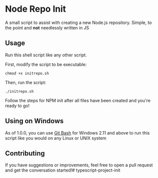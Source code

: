 # Node Repo Init

A small script to assist with creating a new Node.js
repository. Simple, to the point and **not** needlessly written in JS


## Usage

Run this shell script like any other script.

First, modify the script to be executable: 

```shell
chmod +x initrepo.sh
```

Then, run the script:

```
./initrepo.sh
```

Follow the steps for NPM init after all files have been created and you're ready
to go!

## Using on Windows

As of 1.0.0, you can use [Git Bash](https://git-scm.com/downloads) for Windows 2.11 and above to run this script like you would on any Linux or UNIX system

## Contributing

If you have suggestions or improvements, feel free to open a pull request and
get the conversation started!# typescript-project-init
